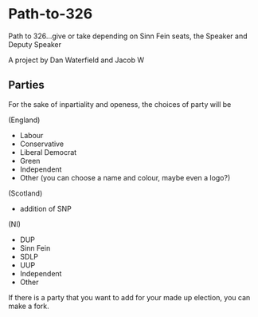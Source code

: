 # Path-to-326
Path to 326...give or take depending on Sinn Fein seats, the Speaker and Deputy Speaker

A project by Dan Waterfield and Jacob W

## Parties
For the sake of inpartiality and openess, the choices of party will be 

(England)
- Labour 
- Conservative
- Liberal Democrat
- Green
- Independent
- Other (you can choose a name and colour, maybe even a logo?)

(Scotland)
- addition of SNP

(NI)
- DUP 
- Sinn Fein
- SDLP
- UUP
- Independent
- Other

If there is a party that you want to add for your made up election, you can make a fork.
